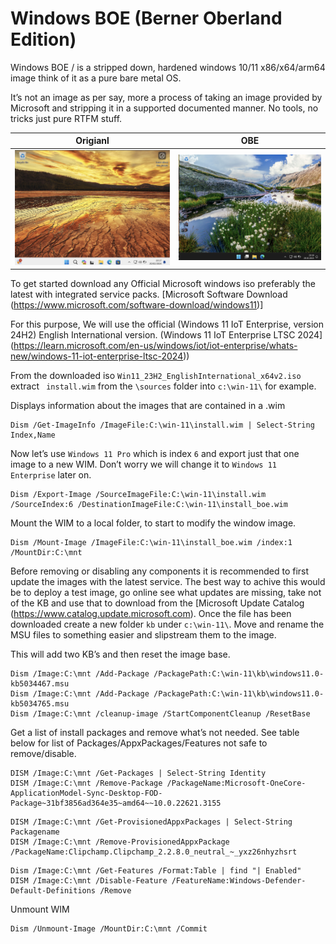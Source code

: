 # Windows BOE (Berner Oberland Edition)

Windows BOE / is a stripped down, hardened windows 10/11 x86/x64/arm64 image think of it as a pure bare metal OS.

It’s not an image as per say, more a process of taking an image provided by Microsoft and stripping it in a supported documented manner. No tools, no tricks just pure RTFM stuff.

| Origianl | OBE |
| ------------- | ------------- |
| ![](https://raw.githubusercontent.com/nitr8/obe/main/images/win-11-orig.png) | ![](https://raw.githubusercontent.com/nitr8/obe/main/images/win-11-obe.png) |

To get started download any Official Microsoft windows iso preferably the latest with integrated service packs. [Microsoft Software Download (https://www.microsoft.com/software-download/windows11)]

For this purpose, We will use the official (Windows 11 IoT Enterprise, version 24H2) English International version. (Windows 11 IoT Enterprise LTSC 2024](https://learn.microsoft.com/en-us/windows/iot/iot-enterprise/whats-new/windows-11-iot-enterprise-ltsc-2024))

From the downloaded iso `Win11_23H2_EnglishInternational_x64v2.iso` extract ` install.wim` from the `\sources` folder into `c:\win-11\` for example.

Displays information about the images that are contained in a .wim
```
Dism /Get-ImageInfo /ImageFile:C:\win-11\install.wim | Select-String Index,Name
```

Now let’s use `Windows 11 Pro` which is index `6` and export just that one image to a new WIM. Don’t worry we will change it to `Windows 11 Enterprise` later on.

```
Dism /Export-Image /SourceImageFile:C:\win-11\install.wim /SourceIndex:6 /DestinationImageFile:C:\win-11\install_boe.wim
```

Mount the WIM to a local folder, to start to modify the window image.
```
Dism /Mount-Image /ImageFile:C:\win-11\install_boe.wim /index:1 /MountDir:C:\mnt
```

Before removing or disabling any components it is recommended to first update the images with the latest service. The best way to achive this would be to deploy a test image, go online see what updates are missing, take not of the KB and use that to download from the [Microsoft Update Catalog (https://www.catalog.update.microsoft.com). Once the file has been downloaded create a new folder `kb` under `c:\win-11\`. Move and rename the MSU files to something easier and slipstream them to the image. 

This will add two KB’s and then reset the image base.
```
Dism /Image:C:\mnt /Add-Package /PackagePath:C:\win-11\kb\windows11.0-kb5034467.msu
Dism /Image:C:\mnt /Add-Package /PackagePath:C:\win-11\kb\windows11.0-kb5034765.msu
Dism /Image:C:\mnt /cleanup-image /StartComponentCleanup /ResetBase
```

Get a list of install packages and remove what’s not needed. See table below for list of Packages/AppxPackages/Features not safe to remove/disable.
```
DISM /Image:C:\mnt /Get-Packages | Select-String Identity
DISM /Image:C:\mnt /Remove-Package /PackageName:Microsoft-OneCore-ApplicationModel-Sync-Desktop-FOD-Package~31bf3856ad364e35~amd64~~10.0.22621.3155
```

```
DISM /Image:C:\mnt /Get-ProvisionedAppxPackages | Select-String Packagename
DISM /Image:C:\mnt /Remove-ProvisionedAppxPackage /PackageName:Clipchamp.Clipchamp_2.2.8.0_neutral_~_yxz26nhyzhsrt
```

```
Dism /Image:C:\mnt /Get-Features /Format:Table | find "| Enabled"
DISM /Image:C:\mnt /Disable-Feature /FeatureName:Windows-Defender-Default-Definitions /Remove
```

Unmount WIM
```
Dism /Unmount-Image /MountDir:C:\mnt /Commit
```
